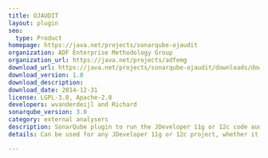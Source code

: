 ```yaml
---
title: OJAUDIT
layout: plugin
seo: 
  type: Product
homepage: https://java.net/projects/sonarqube-ojaudit
organization: ADF Enterprise Methodology Group
organization_url: https://java.net/projects/adfemg
download_url: https://java.net/projects/sonarqube-ojaudit/downloads/download/sonar-ojaudit-plugin-1.0.jar
download_version: 1.0
download_description: 
download_date: 2014-12-31
license: LGPL-3.0, Apache-2.0
developers: wvanderdeijl and Richard
sonarqube_version: 3.0
category: external analysers
description: SonarQube plugin to run the JDeveloper 11g or 12c code auditing tool (ojaudit) in the background and report all violations found by the Oracle JDeveloper auditing framework to SonarQube.
details: Can be used for any JDeveloper 11g or 12c project, whether it is SOA, plain java, WebCenter, ADF or anything else. Please read the home page of the project wiki for further instructions.

---
```

